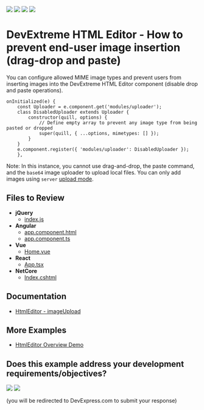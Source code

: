<!-- default badges list -->
![](https://img.shields.io/endpoint?url=https://codecentral.devexpress.com/api/v1/VersionRange/795053452/23.2.5%2B)
[![](https://img.shields.io/badge/Open_in_DevExpress_Support_Center-FF7200?style=flat-square&logo=DevExpress&logoColor=white)](https://supportcenter.devexpress.com/ticket/details/T1231105)
[![](https://img.shields.io/badge/📖_How_to_use_DevExpress_Examples-e9f6fc?style=flat-square)](https://docs.devexpress.com/GeneralInformation/403183)
[![](https://img.shields.io/badge/💬_Leave_Feedback-feecdd?style=flat-square)](#does-this-example-address-your-development-requirementsobjectives)
<!-- default badges end -->
# DevExtreme HTML Editor - How to prevent end-user image insertion (drag-drop and paste) 

You can configure allowed MIME image types and prevent users from inserting images into the DevExtreme HTML Editor component (disable drop and paste operations). 

```
onInitialized(e) {
    const Uploader = e.component.get('modules/uploader');
    class DisabledUploader extends Uploader {
        constructor(quill, options) {
            // Define empty array to prevent any image type from being pasted or dropped
            super(quill, { ...options, mimetypes: [] });
        }
    }
    e.component.register({ 'modules/uploader': DisabledUploader });
    },
```

Note: In this instance, you cannot use drag-and-drop, the paste command, and the `base64` image uploader to upload local files. You can only add images using `server` [upload mode](https://js.devexpress.com/Documentation/ApiReference/UI_Components/dxHtmlEditor/Configuration/imageUpload/#fileUploadMode).

## Files to Review

- **jQuery**
    - [index.js](jQuery/src/index.js)
- **Angular**
    - [app.component.html](Angular/src/app/app.component.html)
    - [app.component.ts](Angular/src/app/app.component.ts)
- **Vue**
    - [Home.vue](Vue/src/components/HomeContent.vue)
- **React**
    - [App.tsx](React/src/App.tsx)
- **NetCore**    
    - [Index.cshtml](ASP.NET%20Core/Views/Home/Index.cshtml)

## Documentation

- [HtmlEditor - imageUpload](https://js.devexpress.com/Documentation/ApiReference/UI_Components/dxHtmlEditor/Configuration/imageUpload/)

## More Examples

- [HtmlEditor Overview Demo](https://js.devexpress.com/Demos/WidgetsGallery/Demo/HtmlEditor/Overview/)
<!-- feedback -->
## Does this example address your development requirements/objectives?

[<img src="https://www.devexpress.com/support/examples/i/yes-button.svg"/>](https://www.devexpress.com/support/examples/survey.xml?utm_source=github&utm_campaign=devextreme-html-editor-prevent-inserting-images&~~~was_helpful=yes) [<img src="https://www.devexpress.com/support/examples/i/no-button.svg"/>](https://www.devexpress.com/support/examples/survey.xml?utm_source=github&utm_campaign=devextreme-html-editor-prevent-inserting-images&~~~was_helpful=no)

(you will be redirected to DevExpress.com to submit your response)
<!-- feedback end -->
